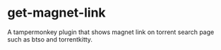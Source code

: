 # get-magnet-link
A tampermonkey plugin that shows magnet link on torrent search page such as btso and torrentkitty.
